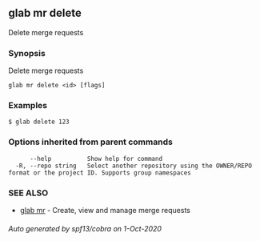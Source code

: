 ## glab mr delete

Delete merge requests

### Synopsis

Delete merge requests

```
glab mr delete <id> [flags]
```

### Examples

```
$ glab delete 123
```

### Options inherited from parent commands

```
      --help          Show help for command
  -R, --repo string   Select another repository using the OWNER/REPO format or the project ID. Supports group namespaces
```

### SEE ALSO

* [glab mr](glab_mr.md)	 - Create, view and manage merge requests

###### Auto generated by spf13/cobra on 1-Oct-2020

